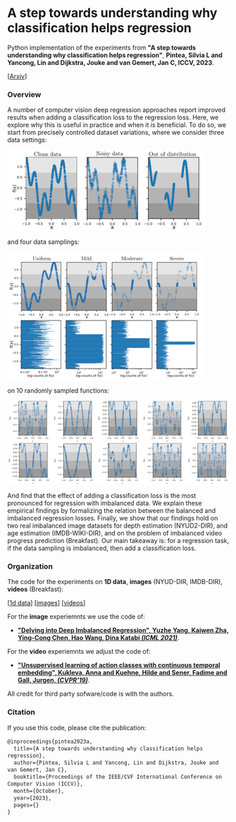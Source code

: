 # A step towards understanding why classification helps regression
Python implementation of the experiments from **"A step towards understanding why classification helps regression"**, __Pintea, Silvia L and Yancong, Lin and Dijkstra, Jouke and van Gemert, Jan C, **ICCV**, 2023__.

[<a href="https://arxiv.org/abs/2308.10603">Arxiv</a>] 


### Overview
A number of computer vision deep regression approaches report improved results when adding a classification loss to the regression loss.
Here, we explore why this is useful in practice and when it is beneficial.
To do so, we start from precisely controlled dataset variations, where we consider three data settings:

<img src="settings.png" style="width:450px;"/>

and four data samplings:

<img src="sampling.png" style="width:450px;"/>

on 10 randomly sampled functions:

<img src="functions.png" style="width:650px;"/>

And find that the effect of adding a classification loss is the most pronounced for regression with imbalanced data.
We explain these empirical findings by formalizing the relation between the balanced and imbalanced regression losses.
Finally, we show that our findings hold on two real imbalanced image datasets for depth estimation (NYUD2-DIR), and age estimation (IMDB-WIKI-DIR), and on the problem of imbalanced video progress prediction (Breakfast).
Our main takeaway is: for a regression task, if the data sampling is imbalanced, then add a classification loss.

### Organization
The code for the experiments on **1D data**, **images** (NYUD-DIR, IMDB-DIR), **videos** (Breakfast):

[<a href="https://github.com/SilviaLauraPintea/reg-cls/tree/main/1d">1d data</a>] [<a href="https://github.com/SilviaLauraPintea/reg-cls/tree/main/images">images</a>] 
[<a href="https://github.com/SilviaLauraPintea/reg-cls/tree/main/video">videos</a>]

For the **image** experiemnts we use the code of:
- <a href="https://github.com/YyzHarry/imbalanced-regression">**"Delving into Deep Imbalanced Regression", Yuzhe Yang, Kaiwen Zha, Ying-Cong Chen, Hao Wang, Dina Katabi _(ICML 2021)_**</a>.

For the **video** experiemnts we adjust the code of:
- <a href="https://github.com/Annusha/unsup_temp_embed/tree/master">**"Unsupervised learning of action classes with continuous temporal embedding", Kukleva, Anna and Kuehne, Hilde and Sener, Fadime and Gall, Jurgen, _(CVPR'19)_**</a>.

All credit for third party sofware/code is with the authors.

### Citation
If you use this code, please cite the publication:
```
@inproceedings{pintea2023a,
  title={A step towards understanding why classification helps regression},
  author={Pintea, Silvia L and Yancong, Lin and Dijkstra, Jouke and van Gemert, Jan C},
  booktitle={Proceedings of the IEEE/CVF International Conference on Computer Vision (ICCV)},
  month={October},
  year={2023},
  pages={}
}
```
